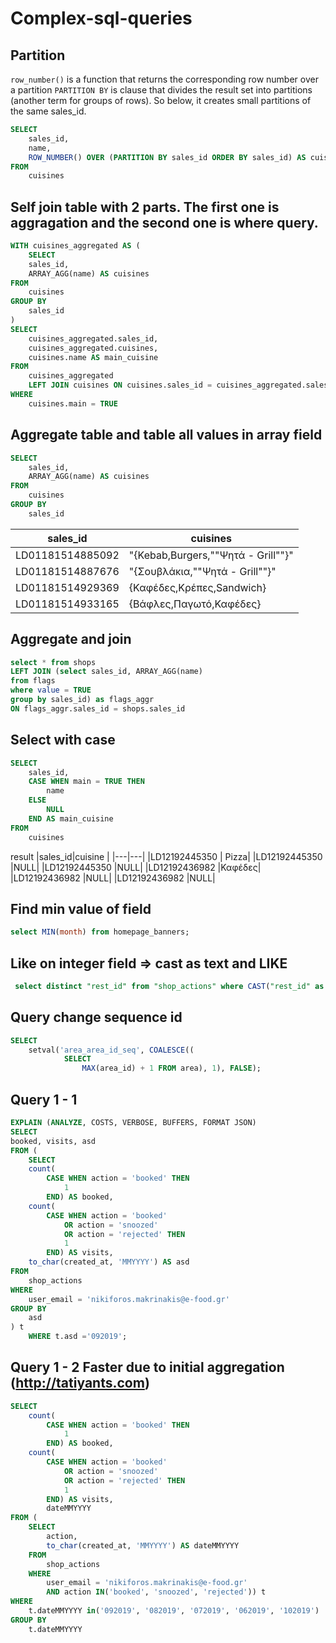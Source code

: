 # Complex-sql-queries

## Partition
`row_number()` is a function that returns the corresponding row number over a partition
`PARTITION BY` is clause that divides the result set into partitions (another term for groups of rows). So below, it creates small partitions of the same sales_id. 

```sql
SELECT
	sales_id,
	name,
	ROW_NUMBER() OVER (PARTITION BY sales_id ORDER BY sales_id) AS cuisineNumber
FROM
	cuisines
```

## Self join table with 2 parts. The first one is aggragation and the second one is where query.
```sql
WITH cuisines_aggregated AS (
	SELECT
	sales_id,
	ARRAY_AGG(name) AS cuisines
FROM
	cuisines
GROUP BY
	sales_id
)
SELECT
	cuisines_aggregated.sales_id,
	cuisines_aggregated.cuisines,
	cuisines.name AS main_cuisine
FROM
	cuisines_aggregated
	LEFT JOIN cuisines ON cuisines.sales_id = cuisines_aggregated.sales_id
WHERE
	cuisines.main = TRUE

```

## Aggregate table and table all values in array field

```sql
SELECT
	sales_id,
	ARRAY_AGG(name) AS cuisines
FROM
	cuisines
GROUP BY
	sales_id

```
| sales_id | cuisines |
|---|---|
|LD01181514885092 |	"{Kebab,Burgers,""Ψητά - Grill""}" |
|LD01181514887676 |	"{Σουβλάκια,""Ψητά - Grill""}" |
|LD01181514929369 |	{Καφέδες,Κρέπες,Sandwich} |
|LD01181514933165 |	{Βάφλες,Παγωτό,Καφέδες} |

## Aggregate and join 
```sql
select * from shops 
LEFT JOIN (select sales_id, ARRAY_AGG(name)
from flags
where value = TRUE
group by sales_id) as flags_aggr  
ON flags_aggr.sales_id = shops.sales_id


```

## Select with case
```sql
SELECT
	sales_id,
	CASE WHEN main = TRUE THEN
		name
	ELSE
		NULL
	END AS main_cuisine
FROM
	cuisines
```
result
|sales_id|cuisine  |
|---|---|
|LD12192445350	| Pizza| 
|LD12192445350	|NULL|
|LD12192445350	|NULL|
|LD12192436982	|Καφέδες|
|LD12192436982	|NULL|
|LD12192436982	|NULL|

## Find min value of field
```sql
select MIN(month) from homepage_banners;
```

## Like on integer field => cast as text and LIKE
```sql
 select distinct "rest_id" from "shop_actions" where CAST("rest_id" as text) LIKE '%3' limit 10

```

## Query change sequence id 
```sql 
SELECT
	setval('area_area_id_seq', COALESCE((
			SELECT
				MAX(area_id) + 1 FROM area), 1), FALSE);
```				

## Query 1 - 1
```sql
EXPLAIN (ANALYZE, COSTS, VERBOSE, BUFFERS, FORMAT JSON)
SELECT
booked, visits, asd
FROM (
	SELECT 
	count(
		CASE WHEN action = 'booked' THEN
			1
		END) AS booked,
	count(
		CASE WHEN action = 'booked'
			OR action = 'snoozed'
			OR action = 'rejected' THEN
			1
		END) AS visits,
	to_char(created_at, 'MMYYYY') AS asd
FROM
	shop_actions
WHERE
	user_email = 'nikiforos.makrinakis@e-food.gr'
GROUP BY
	asd
) t
	WHERE t.asd ='092019';

```

## Query 1 - 2 Faster due to initial aggregation (http://tatiyants.com)
```sql
SELECT
	count(
		CASE WHEN action = 'booked' THEN
			1
		END) AS booked,
	count(
		CASE WHEN action = 'booked'
			OR action = 'snoozed'
			OR action = 'rejected' THEN
			1
		END) AS visits,
		dateMMYYYY
FROM (
	SELECT
		action,
		to_char(created_at, 'MMYYYY') AS dateMMYYYY
	FROM
		shop_actions
	WHERE
		user_email = 'nikiforos.makrinakis@e-food.gr'
		AND action IN('booked', 'snoozed', 'rejected')) t
WHERE
	t.dateMMYYYY in('092019', '082019', '072019', '062019', '102019')
GROUP BY
	t.dateMMYYYY
```	
